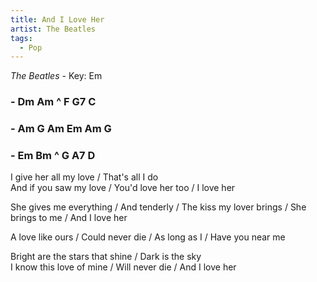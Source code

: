 ```yaml
---
title: And I Love Her
artist: The Beatles
tags: 
  - Pop
---
```

*The Beatles* - Key: Em
### - Dm Am ^ F G7 C 
### - Am G Am Em Am G
### - Em Bm ^ G A7 D

I give her all my love / That's all I do  
And if you saw my love / You'd love her too / I love her

She gives me everything / And tenderly /
The kiss my lover brings / She brings to me / And I love her

A love like ours / Could never die / As long as I / Have you near me

Bright are the stars that shine / Dark is the sky  
I know this love of mine / Will never die / And I love her
